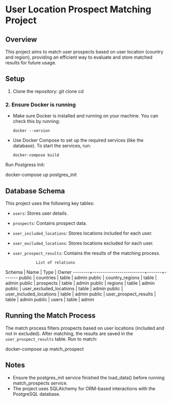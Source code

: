 # User Location Prospect Matching Project

## Overview
This project aims to match user prospects based on user location (country and region), providing an efficient way to evaluate and store matched results for future usage.

## Setup

1. Clone the repository:
git clone 
cd <project-directory>


### 2. Ensure Docker is running
- Make sure Docker is installed and running on your machine. You can check this by running:
  ```
  docker --version
  ```
- Use Docker Compose to set up the required services (like the database). To start the services, run:
  ```
  docker-compose build
  ```

Run Postgress Init:

docker-compose up postgres_init 

## Database Schema
This project uses the following key tables:
- `users`: Stores user details.
- `prospects`: Contains prospect data.
- `user_included_locations`: Stores locations included for each user.
- `user_excluded_locations`: Stores locations excluded for each user.
- `user_prospect_results`: Contains the results of the matching process.

                List of relations
 Schema |          Name           | Type  | Owner
--------+-------------------------+-------+-------
 public | countries               | table | admin
 public | country_regions         | table | admin
 public | prospects               | table | admin
 public | regions                 | table | admin
 public | user_excluded_locations | table | admin
 public | user_included_locations | table | admin
 public | user_prospect_results   | table | admin
 public | users                   | table | admin


## Running the Match Process
The match process filters prospects based on user locations (included and not in excluded). 
After matching, the results are saved in the `user_prospect_results` table.
Run to match:

 docker-compose up match_prospect


## Notes
- Ensure the postgres_init service finished the load_data() before running match_prospects service.
- The project uses SQLAlchemy for ORM-based interactions with the PostgreSQL database.
